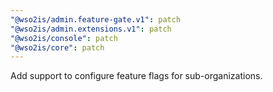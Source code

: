 ```yaml
---
"@wso2is/admin.feature-gate.v1": patch
"@wso2is/admin.extensions.v1": patch
"@wso2is/console": patch
"@wso2is/core": patch
---
```


Add support to configure feature flags for sub-organizations.

